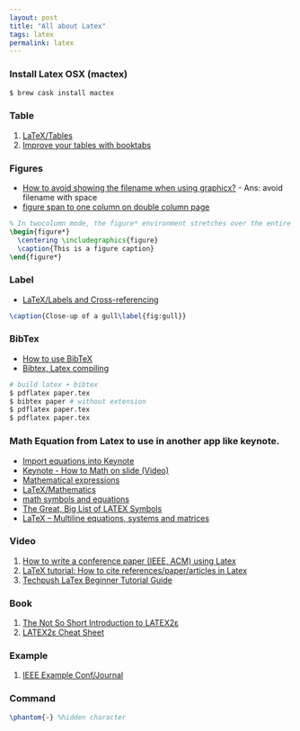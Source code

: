 ```yaml
---
layout: post
title: "All about Latex"
tags: latex
permalink: latex
---
```


### Install Latex OSX (mactex)

```sh
$ brew cask install mactex
```


### Table
1. [LaTeX/Tables](http://en.wikibooks.org/wiki/LaTeX/Tables)
2. [Improve your tables with booktabs](http://www.howtotex.com/packages/improve-your-tables-with-booktabs/)


### Figures
- [How to avoid showing the filename when using graphicx?](http://tex.stackexchange.com/questions/4129/how-to-avoid-showing-the-filename-when-using-graphicx) - Ans: avoid filename with space
- [figure span to one column on double column page](http://tex.stackexchange.com/questions/34063/figure-span-to-one-column-on-double-column-page)

```tex
% In twocolumn mode, the figure* environment stretches over the entire page width
\begin{figure*}
  \centering \includegraphics{figure}
  \caption{This is a figure caption}
\end{figure*}
```

### Label
- [LaTeX/Labels and Cross-referencing](http://en.wikibooks.org/wiki/LaTeX/Labels_and_Cross-referencing)

```tex
\caption{Close-up of a gull\label{fig:gull}}
```

### BibTex
- [How to use BibTeX](http://www.bibtex.org/Using/)
- [Bibtex, Latex compiling](http://tex.stackexchange.com/questions/204291/bibtex-latex-compiling)


```sh
# build latex + bibtex
$ pdflatex paper.tex
$ bibtex paper # without extension
$ pdflatex paper.tex
$ pdflatex paper.tex
```

### Math Equation from Latex to use in another app like keynote.
- [Import equations into Keynote](http://www.clas.kitasato-u.ac.jp/~fujiwara/keyNote/equationToKeynote.html)
- [Keynote - How to Math on slide (Video)](https://www.youtube.com/watch?v=dgVrj62AiAU)
- [Mathematical expressions](https://www.sharelatex.com/learn/Mathematical_expressions)
- [LaTeX/Mathematics](http://en.wikibooks.org/wiki/LaTeX/Mathematics)
- [math symbols and equations](https://kogler.wordpress.com/2008/03/21/latex-use-of-math-symbols-formulas-and-equations/)
- [The Great, Big List of LATEX Symbols](http://www.rpi.edu/dept/arc/training/latex/LaTeX_symbols.pdf)
- [LaTeX – Multiline equations, systems and matrices](https://kogler.wordpress.com/2008/03/21/latex-multiline-equations-systems-and-matrices/)


### Video
1. [How to write a conference paper (IEEE, ACM) using Latex](https://www.youtube.com/watch?v=y0VrXGd_xRc)
2. [LaTeX tutorial: How to cite references/paper/articles in Latex](https://www.youtube.com/watch?v=5ifh3NF-k-k)
3. [Techpush LaTex Beginner Tutorial Guide](https://www.youtube.com/playlist?list=PL8D253694FEBEEB72)

### Book
1. [The Not So Short Introduction to LATEX2ε](https://tobi.oetiker.ch/lshort/lshort.pdf)
2. [LATEX2ε Cheat Sheet](http://www.stdout.org/~winston/latex/latexsheet-a4.pdf)

### Example
1. [IEEE Example Conf/Journal](http://carmaux.cs.gsu.edu/~mweeks/latex/)

### Command

```tex
\phantom{-} %hidden character
```
